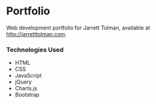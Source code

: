 # Portfolio
Web development portfolio for Jarrett Tolman, available at http://jarretttolman.com.

### Technologies Used
* HTML
* CSS
* JavaScript
* jQuery
* Charts.js
* Bootstrap
